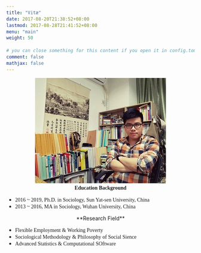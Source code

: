 ```yaml
---
title: "Vitæ"
date: 2017-08-20T21:38:52+08:00
lastmod: 2017-08-28T21:41:52+08:00
menu: "main"
weight: 50

# you can close something for this content if you open it in config.toml.
comment: false
mathjax: false
---
```

<div align=center><img src="https://raw.githubusercontent.com/GingLam/website/master/static/media/personal.jpg"></div>

<div align=center><strong><font face="Times New Roman">Education Background</font></strong></div>

*  <font face="Times New Roman">2016 ~ 2019, Ph.D. in Sociology, Sun Yat-sen University, China</font>
*  <font face="Times New Roman">2013 ~ 2016, MA in Sociology, Wuhan University, China</font>

<div align=center> **Research Field** </div>

*  <font face="Times New Roman">Flexible Employment & Working Poverty</font>
*  <font face="Times New Roman">Sociological Methodology & Philosophy of Social Sience</font>
*  <font face="Times New Roman">Advanced Statistics & Computational SOftware</font>

